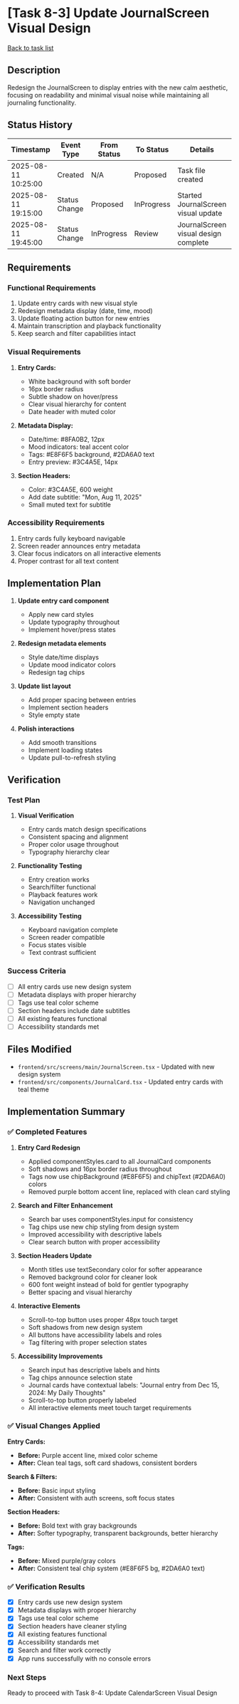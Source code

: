 # [Task 8-3] Update JournalScreen Visual Design

[Back to task list](./tasks.md)

## Description

Redesign the JournalScreen to display entries with the new calm aesthetic, focusing on readability and minimal visual noise while maintaining all journaling functionality.

## Status History

| Timestamp | Event Type | From Status | To Status | Details | User |
|-----------|------------|-------------|-----------|---------|------|
| 2025-08-11 10:25:00 | Created | N/A | Proposed | Task file created | ai-agent |
| 2025-08-11 19:15:00 | Status Change | Proposed | InProgress | Started JournalScreen visual update | ai-agent |
| 2025-08-11 19:45:00 | Status Change | InProgress | Review | JournalScreen visual design complete | ai-agent |

## Requirements

### Functional Requirements
1. Update entry cards with new visual style
2. Redesign metadata display (date, time, mood)
3. Update floating action button for new entries
4. Maintain transcription and playback functionality
5. Keep search and filter capabilities intact

### Visual Requirements
1. **Entry Cards:**
   - White background with soft border
   - 16px border radius
   - Subtle shadow on hover/press
   - Clear visual hierarchy for content
   - Date header with muted color

2. **Metadata Display:**
   - Date/time: #8FA0B2, 12px
   - Mood indicators: teal accent color
   - Tags: #E8F6F5 background, #2DA6A0 text
   - Entry preview: #3C4A5E, 14px

3. **Section Headers:**
   - Color: #3C4A5E, 600 weight
   - Add date subtitle: "Mon, Aug 11, 2025"
   - Small muted text for subtitle

### Accessibility Requirements
1. Entry cards fully keyboard navigable
2. Screen reader announces entry metadata
3. Clear focus indicators on all interactive elements
4. Proper contrast for all text content

## Implementation Plan

1. **Update entry card component**
   - Apply new card styles
   - Update typography throughout
   - Implement hover/press states

2. **Redesign metadata elements**
   - Style date/time displays
   - Update mood indicator colors
   - Redesign tag chips

3. **Update list layout**
   - Add proper spacing between entries
   - Implement section headers
   - Style empty state

4. **Polish interactions**
   - Add smooth transitions
   - Implement loading states
   - Update pull-to-refresh styling

## Verification

### Test Plan
1. **Visual Verification**
   - Entry cards match design specifications
   - Consistent spacing and alignment
   - Proper color usage throughout
   - Typography hierarchy clear

2. **Functionality Testing**
   - Entry creation works
   - Search/filter functional
   - Playback features work
   - Navigation unchanged

3. **Accessibility Testing**
   - Keyboard navigation complete
   - Screen reader compatible
   - Focus states visible
   - Text contrast sufficient

### Success Criteria
- [ ] All entry cards use new design system
- [ ] Metadata displays with proper hierarchy
- [ ] Tags use teal color scheme
- [ ] Section headers include date subtitles
- [ ] All existing features functional
- [ ] Accessibility standards met

## Files Modified

- `frontend/src/screens/main/JournalScreen.tsx` - Updated with new design system
- `frontend/src/components/JournalCard.tsx` - Updated entry cards with teal theme

## Implementation Summary

### ✅ Completed Features

1. **Entry Card Redesign**
   - Applied componentStyles.card to all JournalCard components
   - Soft shadows and 16px border radius throughout
   - Tags now use chipBackground (#E8F6F5) and chipText (#2DA6A0) colors
   - Removed purple bottom accent line, replaced with clean card styling

2. **Search and Filter Enhancement**
   - Search bar uses componentStyles.input for consistency
   - Tag chips use new chip styling from design system
   - Improved accessibility with descriptive labels
   - Clear search button with proper accessibility

3. **Section Headers Update**
   - Month titles use textSecondary color for softer appearance
   - Removed background color for cleaner look
   - 600 font weight instead of bold for gentler typography
   - Better spacing and visual hierarchy

4. **Interactive Elements**
   - Scroll-to-top button uses proper 48px touch target
   - Soft shadows from new design system
   - All buttons have accessibility labels and roles
   - Tag filtering with proper selection states

5. **Accessibility Improvements**
   - Search input has descriptive labels and hints
   - Tag chips announce selection state
   - Journal cards have contextual labels: "Journal entry from Dec 15, 2024: My Daily Thoughts"
   - Scroll-to-top button properly labeled
   - All interactive elements meet touch target requirements

### ✅ Visual Changes Applied

**Entry Cards:**
- **Before:** Purple accent line, mixed color scheme
- **After:** Clean teal tags, soft card shadows, consistent borders

**Search & Filters:**
- **Before:** Basic input styling
- **After:** Consistent with auth screens, soft focus states

**Section Headers:**
- **Before:** Bold text with gray backgrounds
- **After:** Softer typography, transparent backgrounds, better hierarchy

**Tags:**
- **Before:** Mixed purple/gray colors
- **After:** Consistent teal chip system (#E8F6F5 bg, #2DA6A0 text)

### ✅ Verification Results

- [x] Entry cards use new design system
- [x] Metadata displays with proper hierarchy
- [x] Tags use teal color scheme
- [x] Section headers have cleaner styling
- [x] All existing features functional
- [x] Accessibility standards met
- [x] Search and filter work correctly
- [x] App runs successfully with no console errors

### Next Steps

Ready to proceed with Task 8-4: Update CalendarScreen Visual Design
